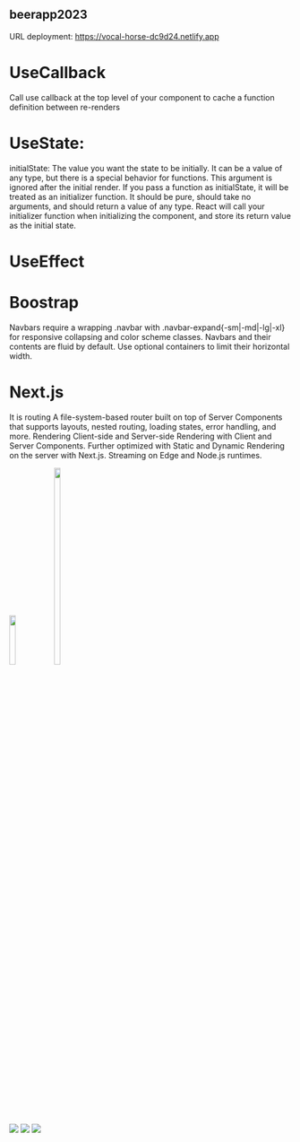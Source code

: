 
## beerapp2023
URL deployment: https://vocal-horse-dc9d24.netlify.app
# UseCallback 

Call use callback at the top level of your component to cache a function definition between re-renders

# UseState: 
initialState: The value you want the state to be initially. It can be a value of any type, but there is a special behavior for functions. This argument is ignored after the initial render.
If you pass a function as initialState, it will be treated as an initializer function. It should be pure, should take no arguments, and should return a value of any type. React will call your initializer function when initializing the component, and store its return value as the initial state.

# UseEffect

# Boostrap
Navbars require a wrapping .navbar with .navbar-expand{-sm|-md|-lg|-xl} for responsive collapsing and color scheme classes.
Navbars and their contents are fluid by default. Use optional containers to limit their horizontal width.

# Next.js 

It is routing	A file-system-based router built on top of Server Components that supports layouts, nested routing, loading states, error handling, and more.
Rendering	Client-side and Server-side Rendering with Client and Server Components. Further optimized with Static and Dynamic Rendering on the server with Next.js. Streaming on Edge and Node.js runtimes.

<div> 
    <img style="width: 15%;height:15%;" src="https://w7.pngwing.com/pngs/452/24/png-transparent-js-logo-node-logos-and-brands-icon.png"> 
   <img style ="width:15%; height:30%;" src="https://pathfortune.com/wp-content/uploads/2022/05/Rlogical-Blog-Images-thumbnail-1.png">
</div>
  <div>
<img src="https://github.com/car251290/beerapp2023/assets/35305955/26cf98be-6cbf-425b-bbb1-ec46ffb954ec">
<img src="https://github.com/car251290/beerapp2023/assets/35305955/691c19e0-cb9a-4947-94b7-3a8edecda7ed)">
<img src= "https://github.com/car251290/beerapp2023/assets/35305955/d031238f-ed31-4b39-92f6-2bb623f7004a)">
</div> 
